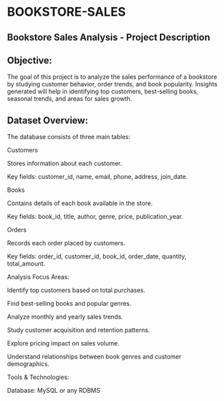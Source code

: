 # BOOKSTORE-SALES
##  Bookstore Sales Analysis - Project Description
## Objective:
The goal of this project is to analyze the sales performance of a bookstore by studying customer behavior, order trends, and book popularity. Insights generated will help in identifying top customers, best-selling books, seasonal trends, and areas for sales growth.

## Dataset Overview:
The database consists of three main tables:

Customers

Stores information about each customer.

Key fields: customer_id, name, email, phone, address, join_date.

Books

Contains details of each book available in the store.

Key fields: book_id, title, author, genre, price, publication_year.

Orders

Records each order placed by customers.

Key fields: order_id, customer_id, book_id, order_date, quantity, total_amount.

Analysis Focus Areas:

Identify top customers based on total purchases.

Find best-selling books and popular genres.

Analyze monthly and yearly sales trends.

Study customer acquisition and retention patterns.

Explore pricing impact on sales volume.

Understand relationships between book genres and customer demographics.

Tools & Technologies:

Database: MySQL or any RDBMS








